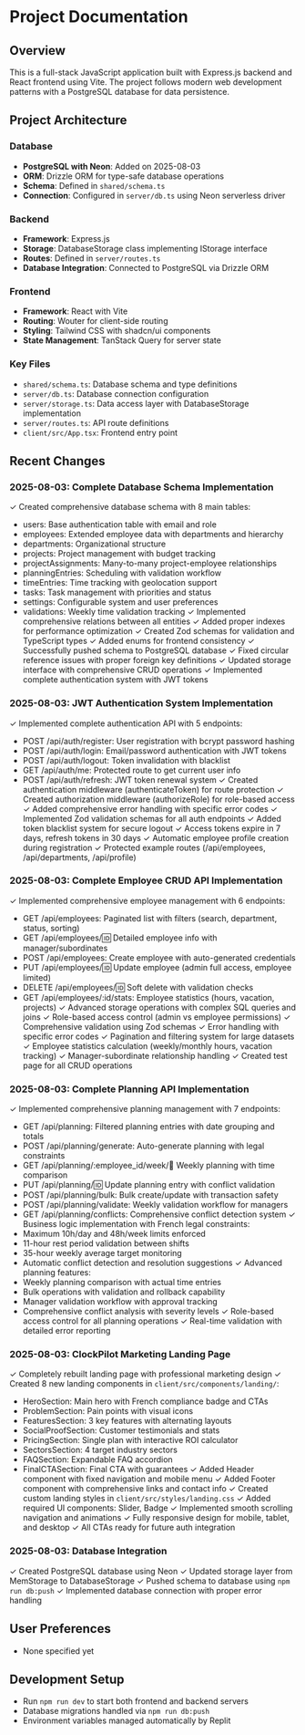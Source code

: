 # Project Documentation

## Overview
This is a full-stack JavaScript application built with Express.js backend and React frontend using Vite. The project follows modern web development patterns with a PostgreSQL database for data persistence.

## Project Architecture

### Database
- **PostgreSQL with Neon**: Added on 2025-08-03
- **ORM**: Drizzle ORM for type-safe database operations
- **Schema**: Defined in `shared/schema.ts`
- **Connection**: Configured in `server/db.ts` using Neon serverless driver

### Backend
- **Framework**: Express.js
- **Storage**: DatabaseStorage class implementing IStorage interface
- **Routes**: Defined in `server/routes.ts`
- **Database Integration**: Connected to PostgreSQL via Drizzle ORM

### Frontend
- **Framework**: React with Vite
- **Routing**: Wouter for client-side routing
- **Styling**: Tailwind CSS with shadcn/ui components
- **State Management**: TanStack Query for server state

### Key Files
- `shared/schema.ts`: Database schema and type definitions
- `server/db.ts`: Database connection configuration
- `server/storage.ts`: Data access layer with DatabaseStorage implementation
- `server/routes.ts`: API route definitions
- `client/src/App.tsx`: Frontend entry point

## Recent Changes

### 2025-08-03: Complete Database Schema Implementation
✓ Created comprehensive database schema with 8 main tables:
  - users: Base authentication table with email and role
  - employees: Extended employee data with departments and hierarchy
  - departments: Organizational structure
  - projects: Project management with budget tracking
  - projectAssignments: Many-to-many project-employee relationships
  - planningEntries: Scheduling with validation workflow
  - timeEntries: Time tracking with geolocation support
  - tasks: Task management with priorities and status
  - settings: Configurable system and user preferences
  - validations: Weekly time validation tracking
✓ Implemented comprehensive relations between all entities
✓ Added proper indexes for performance optimization
✓ Created Zod schemas for validation and TypeScript types
✓ Added enums for frontend consistency
✓ Successfully pushed schema to PostgreSQL database
✓ Fixed circular reference issues with proper foreign key definitions
✓ Updated storage interface with comprehensive CRUD operations
✓ Implemented complete authentication system with JWT tokens

### 2025-08-03: JWT Authentication System Implementation
✓ Implemented complete authentication API with 5 endpoints:
  - POST /api/auth/register: User registration with bcrypt password hashing
  - POST /api/auth/login: Email/password authentication with JWT tokens  
  - POST /api/auth/logout: Token invalidation with blacklist
  - GET /api/auth/me: Protected route to get current user info
  - POST /api/auth/refresh: JWT token renewal system
✓ Created authentication middleware (authenticateToken) for route protection
✓ Created authorization middleware (authorizeRole) for role-based access
✓ Added comprehensive error handling with specific error codes
✓ Implemented Zod validation schemas for all auth endpoints
✓ Added token blacklist system for secure logout
✓ Access tokens expire in 7 days, refresh tokens in 30 days
✓ Automatic employee profile creation during registration
✓ Protected example routes (/api/employees, /api/departments, /api/profile)

### 2025-08-03: Complete Employee CRUD API Implementation
✓ Implemented comprehensive employee management with 6 endpoints:
  - GET /api/employees: Paginated list with filters (search, department, status, sorting)
  - GET /api/employees/:id: Detailed employee info with manager/subordinates
  - POST /api/employees: Create employee with auto-generated credentials
  - PUT /api/employees/:id: Update employee (admin full access, employee limited)
  - DELETE /api/employees/:id: Soft delete with validation checks
  - GET /api/employees/:id/stats: Employee statistics (hours, vacation, projects)
✓ Advanced storage operations with complex SQL queries and joins
✓ Role-based access control (admin vs employee permissions)
✓ Comprehensive validation using Zod schemas
✓ Error handling with specific error codes
✓ Pagination and filtering system for large datasets
✓ Employee statistics calculation (weekly/monthly hours, vacation tracking)
✓ Manager-subordinate relationship handling
✓ Created test page for all CRUD operations

### 2025-08-03: Complete Planning API Implementation
✓ Implemented comprehensive planning management with 7 endpoints:
  - GET /api/planning: Filtered planning entries with date grouping and totals
  - POST /api/planning/generate: Auto-generate planning with legal constraints
  - GET /api/planning/:employee_id/week/:date: Weekly planning with time comparison
  - PUT /api/planning/:id: Update planning entry with conflict validation
  - POST /api/planning/bulk: Bulk create/update with transaction safety
  - POST /api/planning/validate: Weekly validation workflow for managers
  - GET /api/planning/conflicts: Comprehensive conflict detection system
✓ Business logic implementation with French legal constraints:
  - Maximum 10h/day and 48h/week limits enforced
  - 11-hour rest period validation between shifts
  - 35-hour weekly average target monitoring
  - Automatic conflict detection and resolution suggestions
✓ Advanced planning features:
  - Weekly planning comparison with actual time entries
  - Bulk operations with validation and rollback capability
  - Manager validation workflow with approval tracking
  - Comprehensive conflict analysis with severity levels
✓ Role-based access control for all planning operations
✓ Real-time validation with detailed error reporting

### 2025-08-03: ClockPilot Marketing Landing Page
✓ Completely rebuilt landing page with professional marketing design
✓ Created 8 new landing components in `client/src/components/landing/`:
  - HeroSection: Main hero with French compliance badge and CTAs
  - ProblemSection: Pain points with visual icons
  - FeaturesSection: 3 key features with alternating layouts
  - SocialProofSection: Customer testimonials and stats
  - PricingSection: Single plan with interactive ROI calculator
  - SectorsSection: 4 target industry sectors
  - FAQSection: Expandable FAQ accordion
  - FinalCTASection: Final CTA with guarantees
✓ Added Header component with fixed navigation and mobile menu
✓ Added Footer component with comprehensive links and contact info
✓ Created custom landing styles in `client/src/styles/landing.css`
✓ Added required UI components: Slider, Badge
✓ Implemented smooth scrolling navigation and animations
✓ Fully responsive design for mobile, tablet, and desktop
✓ All CTAs ready for future auth integration

### 2025-08-03: Database Integration  
✓ Created PostgreSQL database using Neon
✓ Updated storage layer from MemStorage to DatabaseStorage
✓ Pushed schema to database using `npm run db:push`
✓ Implemented database connection with proper error handling

## User Preferences
- None specified yet

## Development Setup
- Run `npm run dev` to start both frontend and backend servers
- Database migrations handled via `npm run db:push`
- Environment variables managed automatically by Replit